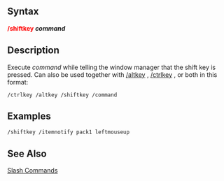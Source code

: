 ## Syntax

**<span style="color:red">/shiftkey</span> *command***

## Description

Execute *command* while telling the window manager that the shift key is pressed. Can also be used together with
[/altkey](altkey.md) , [/ctrlkey](ctrlkey.md) , or both in this format:

    /ctrlkey /altkey /shiftkey /command

## Examples

    /shiftkey /itemnotify pack1 leftmouseup

## See Also

[Slash Commands](slash-commands.md)


